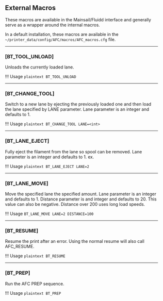 ## External Macros

These macros are available in the Mainsail/Fluidd interface and generally serve as a wrapper around the internal macros.

In a default installation, these macros are available in the `~/printer_data/config/AFC/macros/AFC_macros.cfg` file.

-----
### [BT_TOOL_UNLOAD]

Unloads the currently loaded lane.

!!! Usage
    ```plaintext
    BT_TOOL_UNLOAD
    ```

-----
### [BT_CHANGE_TOOL]

Switch to a new lane by ejecting the previously loaded one and then load the lane specified by LANE parameter. 
Lane parameter is an integer and defaults to 1. 

!!! Usage
    ```plaintext
    BT_CHANGE_TOOL LANE=<int>
    ```

-----
### [BT_LANE_EJECT]

Fully eject the filament from the lane so spool can be removed. 
Lane parameter is an integer and defaults to 1. ex. 

!!! Usage
    ```plaintext
    BT_LANE_EJECT LANE=2
    ```

-----
### [BT_LANE_MOVE]
Move the specified lane the specified amount. 
Lane parameter is an integer and defaults to 1. 
Distance parameter is and integer and defaults to 20. This value can also be negative.
Distance over 200 uses long load speeds. 

!!! Usage 
    ```
    BT_LANE_MOVE LANE=2 DISTANCE=100
    ```

-----
### [BT_RESUME]
Resume the print after an error.
Using the normal resume will also call AFC_RESUME.

!!! Usage
    ```plaintext
    BT_RESUME
    ```

-----
### [BT_PREP]
Run the AFC PREP sequence.

!!! Usage
    ```plaintext
    BT_PREP
    ```